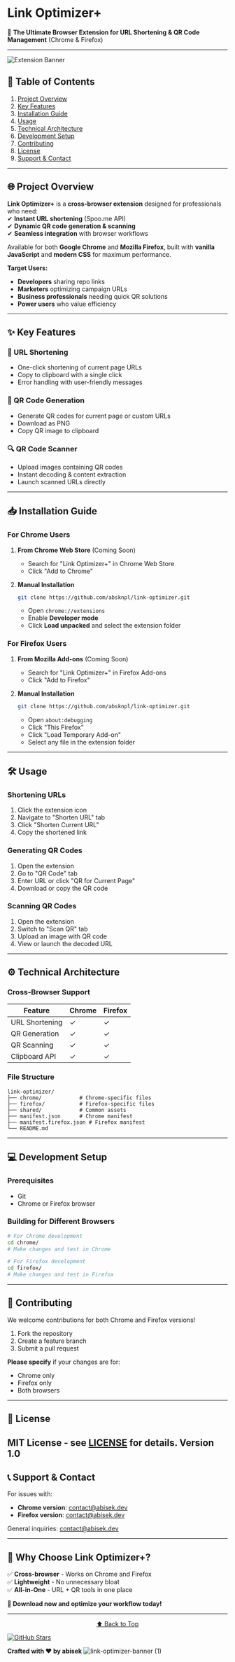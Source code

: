 # **Link Optimizer+**

🚀 **The Ultimate Browser Extension for URL Shortening & QR Code Management** (Chrome & Firefox)

---

![Extension Banner](https://github.com/user-attachments/assets/75e05d76-8334-4eb7-bf29-d97d14df557f)

## **📌 Table of Contents**

1. [Project Overview](#-project-overview)
2. [Key Features](#-key-features)
3. [Installation Guide](#-installation-guide)
4. [Usage](#-usage)
5. [Technical Architecture](#-technical-architecture)
6. [Development Setup](#-development-setup)
7. [Contributing](#-contributing)
8. [License](#-license)
9. [Support & Contact](#-support--contact)

---

## **🌐 Project Overview**

**Link Optimizer+** is a **cross-browser extension** designed for professionals who need:  
✔ **Instant URL shortening** (Spoo.me API)  
✔ **Dynamic QR code generation & scanning**  
✔ **Seamless integration** with browser workflows

Available for both **Google Chrome** and **Mozilla Firefox**, built with **vanilla JavaScript** and **modern CSS** for maximum performance.

**Target Users:**

- **Developers** sharing repo links
- **Marketers** optimizing campaign URLs
- **Business professionals** needing quick QR solutions
- **Power users** who value efficiency

---

## **✨ Key Features**

### **🔗 URL Shortening**

- One-click shortening of current page URLs
- Copy to clipboard with a single click
- Error handling with user-friendly messages

### **📲 QR Code Generation**

- Generate QR codes for current page or custom URLs
- Download as PNG
- Copy QR image to clipboard

### **🔍 QR Code Scanner**

- Upload images containing QR codes
- Instant decoding & content extraction
- Launch scanned URLs directly

---

## **📥 Installation Guide**

### **For Chrome Users**

1. **From Chrome Web Store** (Coming Soon)

   - Search for "Link Optimizer+" in Chrome Web Store
   - Click "Add to Chrome"

2. **Manual Installation**
   ```bash
   git clone https://github.com/absknpl/link-optimizer.git
   ```
   - Open `chrome://extensions`
   - Enable **Developer mode**
   - Click **Load unpacked** and select the extension folder

### **For Firefox Users**

1. **From Mozilla Add-ons** (Coming Soon)

   - Search for "Link Optimizer+" in Firefox Add-ons
   - Click "Add to Firefox"

2. **Manual Installation**
   ```bash
   git clone https://github.com/absknpl/link-optimizer.git
   ```
   - Open `about:debugging`
   - Click "This Firefox"
   - Click "Load Temporary Add-on"
   - Select any file in the extension folder

---

## **🛠 Usage**

### **Shortening URLs**

1. Click the extension icon
2. Navigate to "Shorten URL" tab
3. Click "Shorten Current URL"
4. Copy the shortened link

### **Generating QR Codes**

1. Open the extension
2. Go to "QR Code" tab
3. Enter URL or click "QR for Current Page"
4. Download or copy the QR code

### **Scanning QR Codes**

1. Open the extension
2. Switch to "Scan QR" tab
3. Upload an image with QR code
4. View or launch the decoded URL

---

## **⚙ Technical Architecture**

### **Cross-Browser Support**

| Feature        | Chrome | Firefox |
| -------------- | ------ | ------- |
| URL Shortening | ✓      | ✓       |
| QR Generation  | ✓      | ✓       |
| QR Scanning    | ✓      | ✓       |
| Clipboard API  | ✓      | ✓       |

### **File Structure**

```
link-optimizer/
├── chrome/            # Chrome-specific files
├── firefox/           # Firefox-specific files
├── shared/            # Common assets
├── manifest.json      # Chrome manifest
├── manifest.firefox.json # Firefox manifest
└── README.md
```

---

## **💻 Development Setup**

### **Prerequisites**

- Git
- Chrome or Firefox browser

### **Building for Different Browsers**

```bash
# For Chrome development
cd chrome/
# Make changes and test in Chrome

# For Firefox development
cd firefox/
# Make changes and test in Firefox
```

---

## **🤝 Contributing**

We welcome contributions for both Chrome and Firefox versions!

1. Fork the repository
2. Create a feature branch
3. Submit a pull request

**Please specify** if your changes are for:

- Chrome only
- Firefox only
- Both browsers

---

## **📜 License**

MIT License - see [LICENSE](LICENSE) for details.
Version 1.0
---

## **📞 Support & Contact**

For issues with:

- **Chrome version**: contact@abisek.dev
- **Firefox version**: contact@abisek.dev

General inquiries: contact@abisek.dev

---

## **🌟 Why Choose Link Optimizer+?**

✅ **Cross-browser** - Works on Chrome and Firefox  
✅ **Lightweight** - No unnecessary bloat  
✅ **All-in-One** - URL + QR tools in one place

**🚀 Download now and optimize your workflow today!**

---

<div align="center">
  <a href="#-link-optimizer">⬆️ Back to Top</a>
</div>

[![GitHub Stars](https://img.shields.io/github/stars/absknpl/link-optimizer?style=social)](https://github.com/absknpl/link-optimizer)

**Crafted with ❤️ by abisek**
![link-optimizer-banner (1)](https://github.com/user-attachments/assets/74b5d3a3-8407-4505-b79d-716ae8be53d1)
